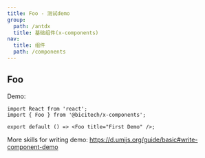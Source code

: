 ```yaml
---
title: Foo - 测试demo
group:
  path: /antdx
  title: 基础组件(x-components)
nav:
  title: 组件
  path: /components
---
```


## Foo

Demo:

```tsx
import React from 'react';
import { Foo } from '@bicitech/x-components';

export default () => <Foo title="First Demo" />;
```

More skills for writing demo: https://d.umijs.org/guide/basic#write-component-demo
